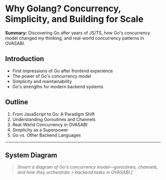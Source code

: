 # Why Golang? Concurrency, Simplicity, and Building for Scale

**Summary:** Discovering Go after years of JS/TS, how Go's concurrency model changed my thinking,
and real-world concurrency patterns in OVASABI.

## Introduction

- First impressions of Go after frontend experience
- The power of Go's concurrency model
- Simplicity and maintainability
- Go's strengths for modern backend systems

## Outline

1. From JavaScript to Go: A Paradigm Shift
2. Understanding Goroutines and Channels
3. Real-World Concurrency in OVASABI
4. Simplicity as a Superpower
5. Go vs. Other Backend Languages

---

## System Diagram

> _[Insert a diagram of Go's concurrency model—goroutines, channels, and how they orchestrate >
> backend tasks in OVASABI.]_
